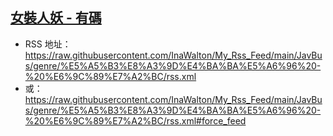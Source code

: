 ## [女裝人妖 - 有碼](https://www.javbus.com/genre/55)
 - RSS 地址：https://raw.githubusercontent.com/InaWalton/My_Rss_Feed/main/JavBus/genre/%E5%A5%B3%E8%A3%9D%E4%BA%BA%E5%A6%96%20-%20%E6%9C%89%E7%A2%BC/rss.xml
 - 或：https://raw.githubusercontent.com/InaWalton/My_Rss_Feed/main/JavBus/genre/%E5%A5%B3%E8%A3%9D%E4%BA%BA%E5%A6%96%20-%20%E6%9C%89%E7%A2%BC/rss.xml#force_feed